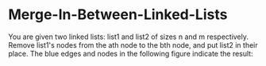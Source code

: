 # Merge-In-Between-Linked-Lists
You are given two linked lists: list1 and list2 of sizes n and m respectively.  Remove list1's nodes from the ath node to the bth node, and put list2 in their place.  The blue edges and nodes in the following figure indicate the result:
